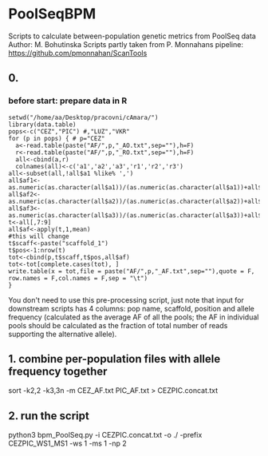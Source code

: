 # PoolSeqBPM
Scripts to calculate between-population genetic metrics from PoolSeq data
Author: M. Bohutinska
Scripts partly taken from P. Monnahans pipeline: https://github.com/pmonnahan/ScanTools

## 0.
### before start: prepare data in R
```
setwd("/home/aa/Desktop/pracovni/cAmara/")
library(data.table)
pops<-c("CEZ","PIC") #,"LUZ","VKR"
for (p in pops) { # p="CEZ"
  a<-read.table(paste("AF/",p,"_AO.txt",sep=""),h=F)
  r<-read.table(paste("AF/",p,"_RO.txt",sep=""),h=F)
  all<-cbind(a,r)
  colnames(all)<-c('a1','a2','a3','r1','r2','r3')
all<-subset(all,!all$a1 %like% ',')
all$af1<-as.numeric(as.character(all$a1))/(as.numeric(as.character(all$a1))+all$r1)  
all$af2<-as.numeric(as.character(all$a2))/(as.numeric(as.character(all$a2))+all$r2)  
all$af3<-as.numeric(as.character(all$a3))/(as.numeric(as.character(all$a3))+all$r3)  
t<-all[,7:9]
all$af<-apply(t,1,mean)
#this will change
t$scaff<-paste("scaffold_1")
t$pos<-1:nrow(t)
tot<-cbind(p,t$scaff,t$pos,all$af)
tot<-tot[complete.cases(tot), ]
write.table(x = tot,file = paste("AF/",p,"_AF.txt",sep=""),quote = F, row.names = F,col.names = F,sep = "\t")
}
```
You don't need to use this pre-processing script, just note that input for downstream scripts has 4 columns: pop name, scaffold, position and allele frequency (calculated as the average AF of all the pools; the AF in individual pools should be calculated as the fraction of total number of reads supporting the alternative allele).

## 1. combine per-population files with allele frequency together
sort -k2,2 -k3,3n -m CEZ_AF.txt PIC_AF.txt > CEZPIC.concat.txt

## 2. run the script
python3 bpm_PoolSeq.py -i CEZPIC.concat.txt -o ./ -prefix CEZPIC_WS1_MS1 -ws 1 -ms 1 -np 2

